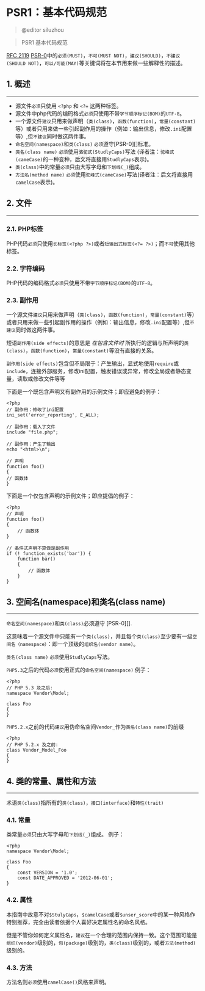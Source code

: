 # PSR1：基本代码规范
> @editor siluzhou

> PSR1 基本代码规范


[RFC 2119](http://www.ietf.org/rfc/rfc2119.txt)
[PSR-0](https://github.com/hfcorriez/fig-standards/blob/zh_CN/接受/PSR-0.md)中的`必须(MUST)`，`不可(MUST NOT)`，`建议(SHOULD)`，`不建议(SHOULD NOT)`，`可以/可能(MAY)`等关键词将在本节用来做一些解释性的描述。

## 1. 概述
---

- 源文件`必须`只使用 `<?php` 和 `<?=` 这两种标签。
- 源文件中php代码的编码格式`必须`只使用不带`字节顺序标记(BOM)`的`UTF-8`。
- 一个源文件`建议`只用来做声明（`类(class)`，`函数(function)`，`常量(constant)`等）或者只用来做一些引起副作用的操作（例如：输出信息，修改`.ini`配置等）,但`不建议`同时做这两件事。
- `命名空间(namespace)`和`类(class)` `必须`遵守[PSR-0][]标准。
- `类名(class name)` `必须`使用`骆驼式(StudlyCaps)`写法 (译者注：`驼峰式(cameCase)`的一种变种，后文将直接用`StudlyCaps`表示)。
- `类(class)`中的常量`必须`只由大写字母和`下划线(_)`组成。
- `方法名(method name)` `必须`使用`驼峰式(cameCase)`写法(译者注：后文将直接用`camelCase`表示)。

## 2. 文件
--------

### 2.1. PHP标签

PHP代码`必须`只使用`长标签(<?php ?>)`或者`短输出式标签(<?= ?>)`；而`不可`使用其他标签。

### 2.2. 字符编码

PHP代码的编码格式`必须`只使用不带`字节顺序标记(BOM)`的`UTF-8`。

### 2.3. 副作用

一个源文件`建议`只用来做声明（`类(class)`，`函数(function)`，`常量(constant)`等）或者只用来做一些引起副作用的操作（例如：输出信息，修改`.ini`配置等）,但`不建议`同时做这两件事。

短语`副作用(side effects)`的意思是 *在包含文件时* 所执行的逻辑与所声明的`类(class)`，`函数(function)`，`常量(constant)`等没有直接的关系。

`副作用(side effects)`包含但不局限于：产生输出，显式地使用`require`或`include`，连接外部服务，修改ini配置，触发错误或异常，修改全局或者静态变量，读取或修改文件等等

下面是一个既包含声明又有副作用的示例文件；即应避免的例子：


    <?php
    // 副作用：修改了ini配置
    ini_set('error_reporting', E_ALL);
   
    // 副作用：载入了文件
    include "file.php";
   
    // 副作用：产生了输出
    echo "<html>\n";
    
    // 声明
    function foo()
    {
    // 函数体
    }
    

下面是一个仅包含声明的示例文件；即应提倡的例子：


	<?php
	// 声明
	function foo()
	{
    	// 函数体
	}

	// 条件式声明不算做是副作用
	if (! function_exists('bar')) {
    	function bar()
    	{
        	// 函数体
    	}
	}



## 3. 空间名(namespace)和类名(class name)
---

`命名空间(namespace)`和`类(class)`必须遵守 [PSR-0][].

这意味着一个源文件中只能有一个`类(class)`，并且每个`类(class)`至少要有一级`空间名（namespace）`：即一个顶级的`组织名(vendor name)`。

`类名(class name)` `必须`使用`StudlyCaps`写法。

`PHP5.3`之后的代码`必须`使用正式的`命名空间(namespace)`
例子：


    <?php
    // PHP 5.3 及之后:
    namespace Vendor\Model;
    
    class Foo
    {
    }
    

`PHP5.2.x`之前的代码`建议`用伪命名空间`Vendor_`作为`类名(class name)`的前缀


    <?php
    // PHP 5.2.x 及之前:
    class Vendor_Model_Foo
    {
    }
    

## 4. 类的常量、属性和方法
---

术语`类(class)`指所有的`类(class)`，`接口(interface)`和`特性(trait)`

### 4.1. 常量

类常量`必须`只由大写字母和`下划线(_)`组成。
例子：


	<?php
	namespace Vendor\Model;

	class Foo
	{
    	const VERSION = '1.0';
    	const DATE_APPROVED = '2012-06-01';
	}


### 4.2. 属性

本指南中故意不对`$StulyCaps`，`$camelCase`或者`$unser_score`中的某一种风格作特别推荐，完全由读者依据个人喜好决定属性名的命名风格。

但是不管你如何定义属性名，`建议`在一个合理的范围内保持一致。这个范围可能是`组织(vendor)`级别的，`包(package)`级别的，`类(class)`级别的，或者`方法(method)`级别的。

### 4.3. 方法

方法名则`必须`使用`camelCase()`风格来声明。

